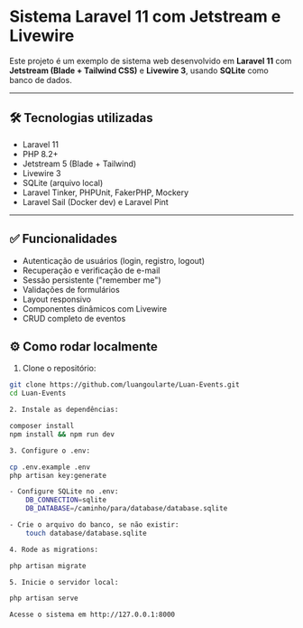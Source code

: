 # Sistema Laravel 11 com Jetstream e Livewire

Este projeto é um exemplo de sistema web desenvolvido em **Laravel 11** com **Jetstream (Blade + Tailwind CSS)** e **Livewire 3**, usando **SQLite** como banco de dados.

---

## 🛠 Tecnologias utilizadas

- Laravel 11
- PHP 8.2+
- Jetstream 5 (Blade + Tailwind)
- Livewire 3
- SQLite (arquivo local)
- Laravel Tinker, PHPUnit, FakerPHP, Mockery
- Laravel Sail (Docker dev) e Laravel Pint

---

## ✅ Funcionalidades

- Autenticação de usuários (login, registro, logout)
- Recuperação e verificação de e-mail
- Sessão persistente ("remember me")
- Validações de formulários
- Layout responsivo
- Componentes dinâmicos com Livewire
- CRUD completo de eventos

## ⚙️ Como rodar localmente

1. Clone o repositório:
```bash
git clone https://github.com/luangoularte/Luan-Events.git
cd Luan-Events

2. Instale as dependências:

composer install
npm install && npm run dev

3. Configure o .env:

cp .env.example .env
php artisan key:generate

- Configure SQLite no .env:
    DB_CONNECTION=sqlite
    DB_DATABASE=/caminho/para/database/database.sqlite

- Crie o arquivo do banco, se não existir:
    touch database/database.sqlite

4. Rode as migrations:

php artisan migrate

5. Inicie o servidor local:

php artisan serve

Acesse o sistema em http://127.0.0.1:8000